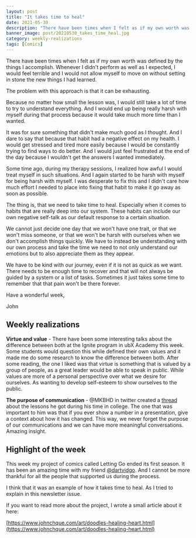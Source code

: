 ```yaml
---
layout: post
title: "It takes time to heal"
date: 2021-05-30
description: "There have been times when I felt as if my own worth was defined by the things I accomplish. Whenever I didn't perform as well as I..."
banner_image: post/20210530_takes_time_heal.jpg
category: weekly-realizations
tags: [Comics]
---
```


There have been times when I felt as if my own worth was defined by the things I accomplish. Whenever I didn't perform as well as I expected, I would feel terrible and I would not allow myself to move on without setting in stone the new things I had learned.

The problem with this approach is that it can be exhausting.

Because no matter how small the lesson was, I would still take a lot of time to try to understand everything. And I would end up being really harsh with myself during that process because it would take much more time than I wanted.

It was for sure something that didn't make much good as I thought. And I dare to say that because that habit had a negative effect on my health. I would get stressed and tired more easily because I would be constantly trying to find ways to do better. And I would just feel frustrated at the end of the day because I wouldn't get the answers I wanted immediately.

Some time ago, during my therapy sessions, I realized how awful I would treat myself in such situations. And I again started to be harsh with myself for being harsh with myself. I was desperate to fix this and I didn't care how much effort I needed to place into fixing that habit to make it go away as soon as possible.

The thing is, that we need to take time to heal. Especially when it comes to habits that are really deep into our system. These habits can include our own negative self-talk as our default response to a certain situation.

We cannot just decide one day that we won't have one trait, or that we won't miss someone, or that we won't be harsh with ourselves when we don't accomplish things quickly. We have to instead be understanding with our own process and take the time we need to not only understand our emotions but to also appreciate them as they appear.

We have to be kind with our journey, even if it is not as quick as we want. There needs to be enough time to recover and that will not always be guided by a system or a list of tasks. Sometimes it just takes some time to remember that that pain won't be there forever.

Have a wonderful week,

John

## Weekly realizations

**Virtue and value** - There have been some interesting talks about the difference between both at the Ignite program in ubX Academy this week. Some students would question this while defined their own values and it made me do some research to know the difference between both. After some reading, the one I liked was that virtue is something that is valued by a group of people, as a great leader would be able to speak in public. While values are more of a personal perspective over what we desire for ourselves. As wanting to develop self-esteem to show ourselves to the public.

**The purpose of communication** - @MKBHD in twitter created a [thread](https://twitter.com/MKBHD/status/1398987577982586880?s=19) about the lessons he got during his time in college. The one that was important to him was that if you ever show a number in a presentation, give a context about how it has changed. This way, we never forget the purpose of our communications and we can have more meaningful conversations. Amazing insight.

## Highlight of the week

This week my project of comics called Letting Go ended its first season. It has been an amazing time with my friend [@dartvidgo](https://www.instagram.com/dartvidgo/). And I cannot be more thankful for all the people that supported us during the process.

I think that it was an example of how it takes time to heal. As I tried to explain in this newsletter issue.

If you want to read more about the project, I wrote a small article about it here:

[https://www.johnchque.com/art/doodles-healing-heart.html](https://www.johnchque.com/art/doodles-healing-heart.html)
